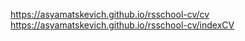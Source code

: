 https://asyamatskevich.github.io/rsschool-cv/cv
https://asyamatskevich.github.io/rsschool-cv/indexCV
